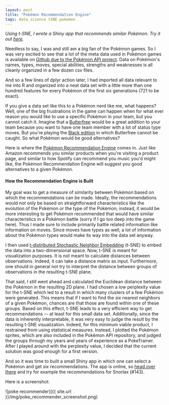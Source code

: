 ```yaml
---
layout: post
title: "Pokémon Recommendation Engine"
tags: data_science tSNE pokemon
---
```


*Using t-SNE, I wrote a Shiny app that recommends similar Pokémon. Try it out [here](https://timradtke.shinyapps.io/poke_recommender).*

Needless to say, I was and still am a big fan of the Pokémon games. So I was very excited to see that a lot of the meta data used in Pokémon games is available on [Github due to the Pokémon API project](https://github.com/PokeAPI/pokeapi). Data on Pokémon's names, types, moves, special abilities, strengths and weaknesses is all cleanly organized in a few dozen csv files.

And so a few lines of dplyr action later, I had imported all data relevant to me into R and organized into a neat data set with a little more than one hundred features for every Pokémon of the first six generations (721 to be exact).

If you give a data set like this to a Pokémon nerd like me, what happens? Well, one of the big frustrations in the game can happen when for what ever reason you would like to use a specific Pokémon in your team, but you cannot catch it. Imagine that a [Butterfree](https://bulbapedia.bulbagarden.net/wiki/Butterfree) would be a great addition to your team because you want to have one team member with a lot of status type moves. But you're playing the [Black edition](https://bulbapedia.bulbagarden.net/wiki/Pokémon_Black_and_White_Versions) in which Butterfree cannot be caught. So what Pokémon would be good alternatives?

Here is where the [Pokémon Recommendation Engine](https://timradtke.shinyapps.io/poke_recommender) comes in. Just like Amazon recommends you similar products when you're visiting a product page, and similar to how Spotify can recommend you music you'd might like, the Pokémon Recommendation Engine will suggest you good alternatives to a given Pokémon.

#### How the Recommendation Engine is Built

My goal was to get a measure of similarity between Pokémon based on which the recommendations can be made. Ideally, the recommendations would not only be based on straightforward characteristics like the evolution of the Pokémon or the type of the Pokémon; instead, it would be more interesting to get Pokémon recommended that would have similar characteristics in a Pokémon battle (sorry if I go too deep into the game here). Thus I made sure to include primarily battle related information like information on moves. Since moves have types as well, a lot of information about the Pokémon types would make its way into the data set anyway.

I then used [t-distributed Stochastic Neighbor Embedding](https://en.wikipedia.org/wiki/T-distributed_stochastic_neighbor_embedding) (t-SNE) to embed the data into a two-dimensional space. Now, t-SNE is meant for visualization purposes. It is not meant to calculate distances between observations. Indeed, it can take a distance matrix as input. Furthermore, one should in general not try to interpret the distance between groups of observations in the resulting t-SNE plane.

That said, I still went ahead and calculated the Euclidean distance between the Pokémon in the resulting 2D plane. I had chosen a low perplexity value for the t-SNE which led to a result in which many clusters of a few Pokémon were generated. This means that if I want to find the six nearest neighbors of a given Pokémon, chances are that those are found within one of these groups. Based on this effect, t-SNE leads to a very efficient way to get recommendations -- at least for this small data set. Additionally, since the data is inherently interpretable, it was very easy to judge the result by the resulting t-SNE visualization. Indeed, for this minimum viable product, I restrained from using statistical measures. Instead, I plotted the Pokémon sprites, which are also included in the Pokémon API repository, and judged the groups through my years and years of experience as a PokeTrainer. After I played around with the perplexity value, I decided that the current solution was good enough for a first version.

And so it was time to built a small Shiny app in which one can select a Pokémon and get six recommendations. The app is online, so [head over there](https://timradtke.shinyapps.io/poke_recommender/) and try for example the recommendations for Snorlax (#143).

Here is a screenshot:

![poke recommender]({{ site.url }}/img/poke_recommender_screenshot.png)

